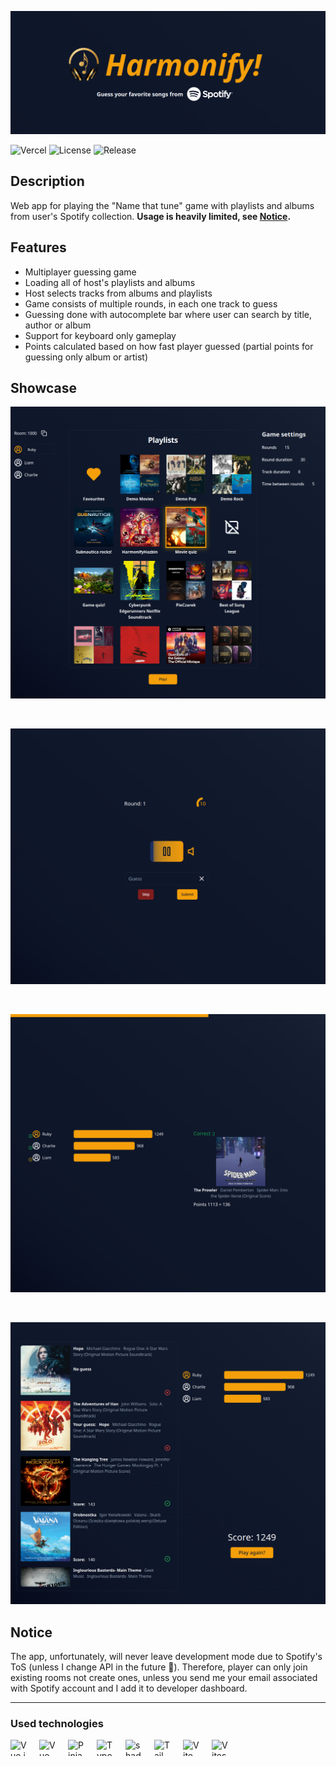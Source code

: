 ![Harmonify](./public/baner.png)

![Vercel](https://vercelbadge.vercel.app/api/marcinskic/harmonify)
![License](https://img.shields.io/github/license/kaczkadevteam/harmonify.svg)
![Release](https://img.shields.io/github/release/kaczkadevteam/harmonify.svg)

## Description

Web app for playing the "Name that tune" game with playlists and albums from user's Spotify collection.
**Usage is heavily limited, see [Notice](#notice).**

## Features

- Multiplayer guessing game
- Loading all of host's playlists and albums
- Host selects tracks from albums and playlists
- Game consists of multiple rounds, in each one track to guess
- Guessing done with autocomplete bar where user can search by title, author or album
- Support for keyboard only gameplay
- Points calculated based on how fast player guessed (partial points for guessing only album or artist)

## Showcase

![Selecting playlists and albums window](/public/showcase/selection.png)

</br>

![Game UI](/public/showcase/game.png)

</br>

![Guessed track modal](/public/showcase/guessed.png)

</br>

![Guessed track modal](/public/showcase/result.png)

## Notice

The app, unfortunately, will never leave development mode due to Spotify's ToS (unless I change API in the future 🫣). Therefore, player can only join existing rooms not create ones, unless you send me your email associated with Spotify account and I add it to developer dashboard.

---

### Used technologies

[<img align="left" width="26" height="26" alt="Vue.js" src="https://api.iconify.design/devicon:vuejs.svg" style="padding: 0 20px 16px 0"/>](https://vuejs.org 'Vue.js')
[<img align="left" width="26" height="26" alt="VueUse" src="https://api.iconify.design/logos:vueuse.svg" style="padding: 0 20px 16px 0"/>](https://vueuse.org 'VueUse')
[<img align="left" width="26" height="26" alt="Pinia" src="https://api.iconify.design/logos:pinia.svg" style="padding: 0 20px 16px 0"/>](https://pinia.vuejs.org 'Pinia')
[<img align="left" width="26" height="26" alt="Typescript" src="https://api.iconify.design/devicon:typescript.svg" style="padding: 0 20px 16px 0"/>](https://www.typescriptlang.org 'Typescript')
[<img align="left" width="26" height="26" alt="shadcn-vue" src="https://api.iconify.design/simple-icons:shadcnui.svg?color=%2341b883" style="padding: 0 20px 16px 0"/>](https://www.shadcn-vue.com 'shadcn-vue')
[<img align="left" width="26" height="26" alt="TailwindCSS" src="https://api.iconify.design/devicon:tailwindcss.svg" style="padding: 0 20px 16px 0"/>](https://tailwindcss.com 'TailwindCSS')
[<img align="left" width="26" height="26" alt="Vite" src="https://api.iconify.design/devicon:vitejs.svg" style="padding: 0 20px 16px 0"/>](https://vitejs.dev/ 'Vite')
[<img align="left" width="26" height="26" alt="Vitest" src="https://api.iconify.design/devicon:vitest.svg" style="padding: 0 20px 16px 0"/>](https://vitest.dev 'Vitest')
